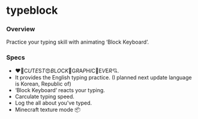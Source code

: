 # typeblock

### Overview
Practice your typing skill with animating ‘Block&nbsp;Keyboard’.

### Specs
 + ❤️‍🔥C*U*T*E*S*T*😍*B*L*O*C*K*💖G*R*A*P*H*I*C💝E*V*E*R*💘.
 + It provides the English typing practice. (I planned next update language is Korean, Republic of)
 + ‘Block&nbsp;Keyboard‘ reacts your typing.
 + Carculate typing speed.
 + Log the all about you've typed.
 + Minecraft texture mode 📦